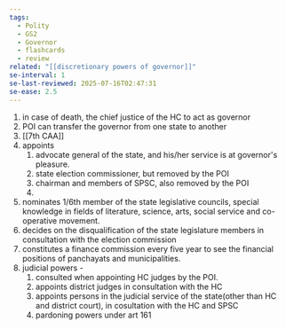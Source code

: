 ```yaml
---
tags:
  - Polity
  - GS2
  - Governor
  - flashcards
  - review
related: "[[discretionary powers of governor]]"
se-interval: 1
se-last-reviewed: 2025-07-16T02:47:31
se-ease: 2.5
---
```

1. in case of death, the chief justice of the HC to act as governor
2. POI can transfer the governor from one state to another
3. [[7th CAA]]
4. appoints 
	1. advocate general of the state, and his/her service is at governor's pleasure.
	2. state election commissioner, but removed by the POI
	3. chairman and members of SPSC, also removed by the POI
	4. 
5. nominates 1/6th member of the state legislative councils, special knowledge in fields of literature, science, arts, social service and co-operative movement.
6. decides on the disqualification of the state legislature members in consultation with the election commission
7. constitutes a finance commission every five year to see the financial positions of panchayats and municipalities.
8. judicial powers - 
	1. consulted when appointing HC judges by the POI.
	2. appoints district judges in consultation with the HC
	3. appoints persons in the judicial service of the state(other than HC and district court), in cosultation with the HC and SPSC
	4. pardoning powers under art 161

